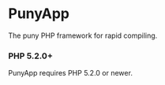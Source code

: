 PunyApp
=======

The puny PHP framework for rapid compiling.


### PHP 5.2.0+

PunyApp requires PHP 5.2.0 or newer.



